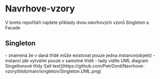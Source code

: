 # Navrhove-vzory
V tomto repořitáři najdete příklady dvou návrhových vzorů Singleton a Facade

<h2>Singleton</h2>
- znamená že v daná třídě může existovat pouze jedna instance(objekt)
- instanci jde vytvářet pouze v samotné třídě
- tady vidíte UML diagram Singeltonové třídy
![alt text](https://github.com/PetrDord/Navrhove-vzory/blob/main/singleton/Singleton.UML.png)
